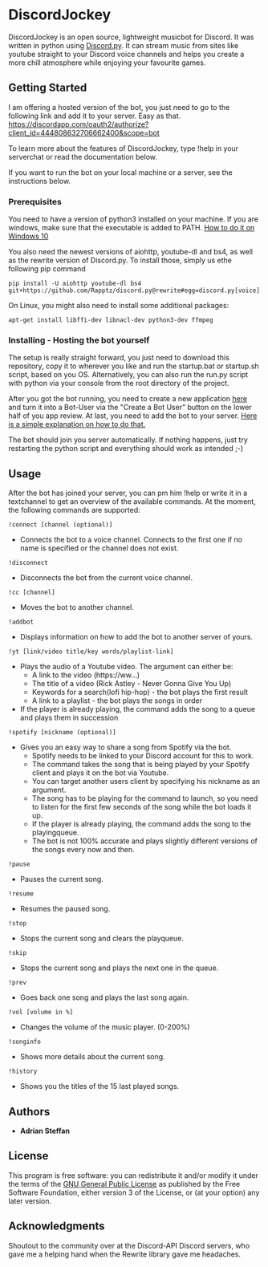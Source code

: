 # DiscordJockey

DiscordJockey is an open source, lightweight musicbot for Discord. It was written in python using [Discord.py](https://discordpy.readthedocs.io/en/rewrite/). It can stream music from sites like youtube straight to your Discord voice channels and helps you create a more chill atmosphere while enjoying your favourite games.

## Getting Started

I am offering a hosted version of the bot, you just need to go to the following link and add it to your server. Easy as that.
https://discordapp.com/oauth2/authorize?client_id=444808632706662400&scope=bot

To learn more about the features of DiscordJockey, type !help in your serverchat or read the documentation below.

If you want to run the bot on your local machine or a server, see the instructions below.

### Prerequisites

You need to have a version of python3 installed on your machine.
If you are windows, make sure that the executable is added to PATH. [How to do it on Windows 10](https://stackoverflow.com/questions/44272416/how-to-add-a-folder-to-path-environment-variable-in-windows-10-with-screensho)

You also need the newest versions of aiohttp, youtube-dl and bs4, as well as the rewrite version of Discord.py. To install those, simply us ethe following pip command
```
pip install -U aiohttp youtube-dl bs4 git+https://github.com/Rapptz/discord.py@rewrite#egg=discord.py[voice]
```

On Linux, you might also need to install some additional packages:

```
apt-get install libffi-dev libnacl-dev python3-dev ffmpeg
```

### Installing - Hosting the bot yourself

The setup is really straight forward, you just need to download this repository, copy it to wherever you like and run the startup.bat or startup.sh script, based on you OS. Alternatively, you can also run the run.py script with python via your console from the root directory of the project. 

After you got the bot running, you need to create a new application [here](https://discordapp.com/developers/applications/me) and turn it into a Bot-User via the "Create a Bot User" button on the lower half of you app review. At last, you need to add the bot to your server. [Here is a simple explanation on how to do that.](https://github.com/jagrosh/MusicBot/wiki/Adding-Your-Bot-To-Your-Server) 

The bot should join you server automatically. If nothing happens, just try restarting the python script and everything should work as intended ;-)

## Usage

After the bot has joined your server, you can pm him !help or write it in a textchannel to get an overview of the available commands. At the moment, the following commands are supported:
```
!connect [channel (optional)]
```
* Connects the bot to a voice channel. Connects to the first one if no name is specified or the channel does not exist.
```
!disconnect
```
* Disconnects the bot from the current voice channel.
```
!cc [channel]
```
* Moves the bot to another channel.
```
!addbot
```
* Displays information on how to add the bot to another server of yours.
```
!yt [link/video title/key words/playlist-link]
```
* Plays the audio of a Youtube video. The argument can either be:
    - A link to the video (https://ww...)
    - The title of a video (Rick Astley - Never Gonna Give You Up)
    - Keywords for a search(lofi hip-hop) - the bot plays the first result
    - A link to a playlist - the bot plays the songs in order
 * If the player is already playing, the command adds the song to a queue and plays them in succession
 
```
!spotify [nickname (optional)]
```
* Gives you an easy way to share a song from Spotify via the bot.
    * Spotify needs to be linked to your Discord account for this to work.
    * The command takes the song that is being played by your Spotify client and plays it on the bot via Youtube.
    * You can target another users client by specifying his nickname as an argument.
    * The song has to be playing for the command to launch, so you need to listen for the first few seconds of the song while the bot loads it up.
    * If the player is already playing, the command adds the song to the playingqueue.
    * The bot is not 100% accurate and plays slightly different versions of the songs every now and then.
```
!pause
```
* Pauses the current song.
```
!resume
```
* Resumes the paused song.
```
!stop
```
* Stops the current song and clears the playqueue.
```
!skip
```
* Stops the current song and plays the next one in the queue.
```
!prev
```
* Goes back one song and plays the last song again.
```
!vol [volume in %]
```
* Changes the volume of the music player. (0-200%)
```
!songinfo
```
* Shows more details about the current song.
```
!history
```
* Shows you the titles of the 15 last played songs.


## Authors

* **Adrian Steffan**


## License

This program is free software: you can redistribute it and/or modify
it under the terms of the [GNU General Public License](LICENSE.txt) as published by
the Free Software Foundation, either version 3 of the License, or
(at your option) any later version.

## Acknowledgments

Shoutout to the community over at the Discord-API Discord servers, who gave me a helping hand when the Rewrite library gave me headaches.

